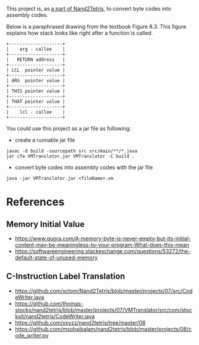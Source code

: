 This project is, as [a part of Nand2Tetris](https://github.com/Scoobi-wisdoom/nand2tetris), to convert byte codes into assembly codes.

Below is a paraphrased drawing from the textbook Figure 8.3. This figure explains how stack looks like right after a function is called. 
```text
+--------------------+
|    arg - callee    |
+--------------------+
|   RETURN address   |
+--------------------+
| LCL  pointer value |
+--------------------+
| ARG  pointer value |
+--------------------+
| THIS pointer value |
+--------------------+
| THAT pointer value |
+--------------------+
|    lcl - callee    |
+--------------------+
```
You could use this project as a jar file as following:    
- create a runnable jar file
```console
javac -d build -sourcepath src src/main/**/*.java
jar cfe VMTranslator.jar VMTranslator -C build .
```
- convert byte codes into assembly codes with the jar file
```console
java -jar VMTranslator.jar <fileName>.vm
```
# References
## Memory Initial Value
- https://www.quora.com/A-memory-byte-is-never-empty-but-its-initial-content-may-be-meaningless-to-your-program-What-does-this-mean
- https://softwareengineering.stackexchange.com/questions/53272/the-default-state-of-unused-memory
## C-Instruction Label Translation
- https://github.com/xctom/Nand2Tetris/blob/master/projects/07/src/CodeWriter.java
- https://github.com/thomas-stockx/nand2tetris/blob/master/projects/07/VMTranslator/src/com/stockxit/nand2tetris/CodeWriter.java
- https://github.com/xxyzz/nand2tetris/tree/master/08
- https://github.com/msohaibalam/nand2tetris/blob/master/projects/08/code_writer.py
